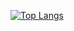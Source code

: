 [![Top Langs](https://github-readme-stats-git-masterrstaa-rickstaa.vercel.app/api/top-langs/?username=mune-kyun)](https://github.com/mune-kyun)
